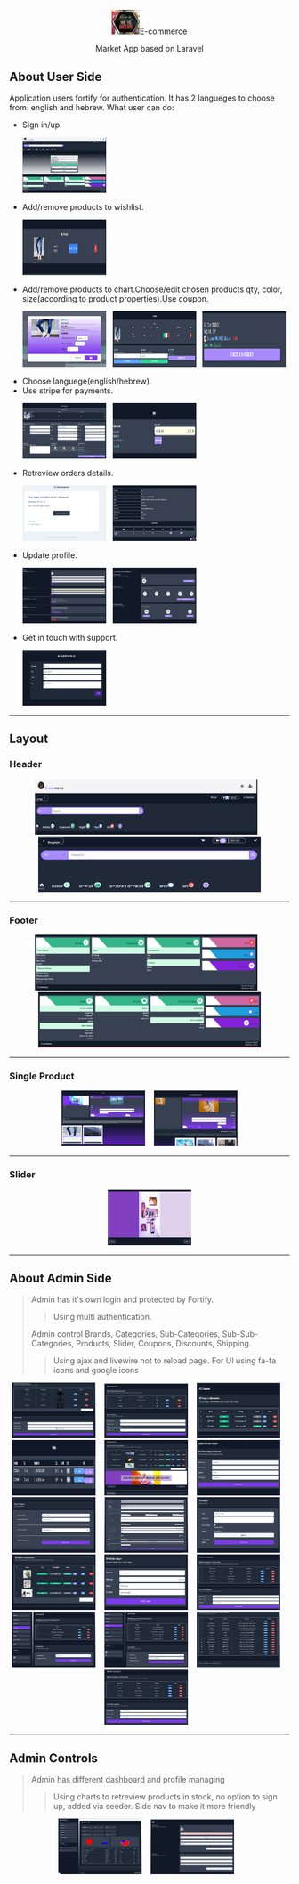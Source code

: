 <p align="center"><img src="public/backend/images/pexels-artem-beliaikin-1051747-logo.jpg" width="50">E-commerce</p>

<p align="center">
Market App based on Laravel
</p>

## About User Side

Application users fortify for authentication. It has 2 langueges to choose from: english and hebrew. What user can do:

- Sign in/up.<p align="left"><img src="public/images/ecommerce_images/login.png" width="150" height="100"></p>
- Add/remove products to wishlist.<p align="left"><img src="public/images/ecommerce_images/wishlist.png" width="150" height="100"></p>
- Add/remove products to chart.Choose/edit chosen products qty, color, size(according to product properties).Use coupon.<p align="left"><img src="public/images/ecommerce_images/add2chart.png" width="150" height="100"><span>&nbsp; &nbsp;</span><img src="public/images/ecommerce_images/myChart.png" width="150" height="100"><span>&nbsp; &nbsp;</span><img src="public/images/ecommerce_images/applied_coupon.png" width="150" height="100"></p>
- Choose languege(english/hebrew).
- Use stripe for payments.<p align="left"><img src="public/images/ecommerce_images/start_checkout.png" width="150" height="100"><span>&nbsp; &nbsp;</span><img src="public/images/ecommerce_images/stripe_checkout.png" width="150" height="100"></p>
- Retreview orders details.<p align="left"><img src="public/images/ecommerce_images/order_recieved_notification.png" width="150" height="100"><span>&nbsp; &nbsp;</span><img src="public/images/ecommerce_images/order_view.png" width="150" height="100"></p>
- Update profile.<p align="left"><img src="public/images/ecommerce_images/user_profile.png" width="150" height="100"><span>&nbsp; &nbsp;</span><img src="public/images/ecommerce_images/user_dashboard.png" width="150" height="100"></p>
- Get in touch with support.<p align="left"><img src="public/images/ecommerce_images/support.png" width="150" height="100"></p>

---

## Layout

### Header

<p align="center">
<img src="public/images/ecommerce_images/header.png" width="400" height="100"><span>&nbsp; &nbsp;</span>
<img src="public/images/ecommerce_images/hebrew_header.png" width="400" height="100">
</p>

---

### Footer

<p align="center">
<img src="public/images/ecommerce_images/footer.png" width="400" height="100"><span>&nbsp; &nbsp;</span>
<img src="public/images/ecommerce_images/hebrew_footer.png" width="400" height="100">
</p>

---

### Single Product

<p align="center">
<img src="public/images/ecommerce_images/single_product.png" width="150" height="100"><span>&nbsp; &nbsp;</span>
<img src="public/images/ecommerce_images/hebrew_single.png" width="150" height="100">
</p>

---

### Slider

<p align="center">
<img src="public/images/ecommerce_images/slider.png" width="150" height="100"><span>
</p>

---

## About Admin Side

> Admin has it's own login and protected by Fortify.
>
>>Using multi authentication.
>
> Admin control Brands, Categories, Sub-Categories, Sub-Sub-Categories, Products, Slider, Coupons, Discounts, Shipping.
>
>> Using ajax and livewire not to reload page.
>> For UI using fa-fa icons and google icons

<p align="center">
<img src="public/images/ecommerce_images/all_brands.png" width="150" height="100"><span>&nbsp; &nbsp;</span>
<img src="public/images/ecommerce_images/all_categories.png" width="150" height="100">&nbsp; &nbsp;
<img src="public/images/ecommerce_images/all_coupons.png" width="150" height="100"><span>&nbsp; &nbsp;</span>
<img src="public/images/ecommerce_images/all_orders.png" width="150" height="100">&nbsp; &nbsp;
<img src="public/images/ecommerce_images/all_products.png" width="150" height="100"><span>&nbsp; &nbsp;</span>
<img src="public/images/ecommerce_images/edit_sub_sub.png" width="150" height="100">&nbsp; &nbsp;
<img src="public/images/ecommerce_images/new_coupon.png" width="150" height="100"><span>&nbsp; &nbsp;</span>
<img src="public/images/ecommerce_images/new_product.png" width="150" height="100">&nbsp; &nbsp;
<img src="public/images/ecommerce_images/new_slider_item.png" width="150" height="100"><span>&nbsp; &nbsp;</span>
<img src="public/images/ecommerce_images/slider_info.png" width="150" height="100">&nbsp; &nbsp;
<img src="public/images/ecommerce_images/new_sub_sub_category.png" width="150" height="100"><span>&nbsp; &nbsp;</span>
<img src="public/images/ecommerce_images/sub_category.png" width="150" height="100">&nbsp; &nbsp;
<img src="public/images/ecommerce_images/shipping_devisions.png" width="150" height="100"><span>&nbsp; &nbsp;</span>
<img src="public/images/ecommerce_images/shipping_districts.png" width="150" height="100">&nbsp; &nbsp;
<img src="public/images/ecommerce_images/shipping_states.png" width="150" height="100"><span>&nbsp; &nbsp;</span>
<img src="public/images/ecommerce_images/sub_category.png" width="150" height="100">&nbsp; &nbsp;
</p>

---

## Admin Controls

> Admin has different dashboard and profile managing
>
>> Using charts to retreview products in stock, no option to sign up, added via seeder.
>> Side nav to make it more friendly

<p align="center">
<img src="public/images/ecommerce_images/admin_dashboard.png" width="150" height="100"><span>&nbsp; &nbsp;</span>
<img src="public/images/ecommerce_images/admin_profile.png" width="150" height="100"><span>&nbsp; &nbsp;</span>
</p>
